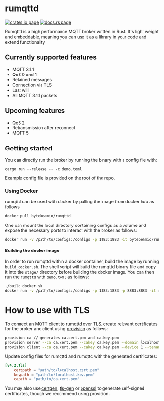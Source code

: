 # rumqttd

[![crates.io page](https://img.shields.io/crates/v/rumqttd.svg)](https://crates.io/crates/rumqttd)
[![docs.rs page](https://docs.rs/rumqttd/badge.svg)](https://docs.rs/rumqttd)

Rumqttd is a high performance MQTT broker written in Rust. It's light weight and embeddable, meaning
you can use it as a library in your code and extend functionality

## Currently supported features

- MQTT 3.1.1
- QoS 0 and 1
- Retained messages
- Connection via TLS
- Last will
- All MQTT 3.1.1 packets

## Upcoming features

- QoS 2
- Retransmission after reconnect
- MQTT 5


## Getting started

You can directly run the broker by running the binary with a config file with:

```
cargo run --release -- -c demo.toml

```

Example config file is provided on the root of the repo.


### Using Docker

rumqttd can be used with docker by pulling the image from docker hub as follows:
```bash
docker pull bytebeamio/rumqttd
```
One can mount the local directory containing configs as a volume and expose the necessary ports to interact with the broker as follows:
```bash
docker run -v /path/to/configs:/configs -p 1883:1883 -it bytebeamio/rumqttd -c /configs/config.toml
```

#### Building the docker image

In order to run rumqttd within a docker container, build the image by running `build_docker.sh`. The shell script will build the rumqttd binary file and copy it into the `stage/` directory before building the docker image. You can then run the `rumqttd` with `demo.toml` as follows:
```bash
./build_docker.sh
docker run -v /path/to/configs:/configs -p 1883:1883 -p 8883:8883 -it rumqttd -c /configs/demo.toml
```

# How to use with TLS

To connect an MQTT client to rumqttd over TLS, create relevant certificates for the broker and client using [provision](https://github.com/bytebeamio/provision) as follows:
```bash
provision ca // generates ca.cert.pem and ca.key.pem
provision server --ca ca.cert.pem --cakey ca.key.pem --domain localhost // generates localhost.cert.pem and localhost.key.pem
provision client --ca ca.cert.pem --cakey ca.key.pem --device 1 --tenant a // generates 1.cert.pem and 1.key.pem
```

Update config files for rumqttd and rumqttc with the generated certificates:
```toml
[v4.2.tls]
    certpath = "path/to/localhost.cert.pem"
    keypath = "path/to/localhost.key.pem"
    capath = "path/to/ca.cert.pem"
```

You may also use [certgen](https://github.com/minio/certgen), [tls-gen](https://github.com/rabbitmq/tls-gen) or [openssl](https://www.baeldung.com/openssl-self-signed-cert) to generate self-signed certificates, though we recommend using provision.
